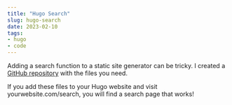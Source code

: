 ```yaml
---
title: "Hugo Search"
slug: hugo-search
date: 2023-02-10
tags:
- hugo
- code
---
```


Adding a search function to a static site generator can be tricky. I created a <a href="https://github.com/buurmannetje/Hugo-Examples/tree/main/Searchs">GitHub repository</a> with the files you need.

If you add these files to your Hugo website and visit yourwebsite.com/search, you will find a search page that works!
